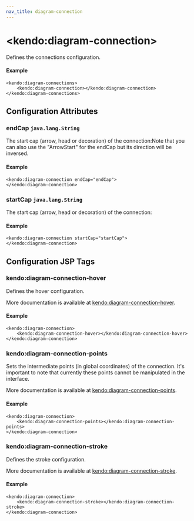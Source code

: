 ```yaml
---
nav_title: diagram-connection
---
```


# \<kendo:diagram-connection\>

Defines the connections configuration.

#### Example
    <kendo:diagram-connections>
        <kendo:diagram-connection></kendo:diagram-connection>
    </kendo:diagram-connections>

## Configuration Attributes

### endCap `java.lang.String`

The start cap (arrow, head or decoration) of the connection:Note that you can also use the "ArrowStart" for the endCap but its direction will be inversed.

#### Example
    <kendo:diagram-connection endCap="endCap">
    </kendo:diagram-connection>

### startCap `java.lang.String`

The start cap (arrow, head or decoration) of the connection:

#### Example
    <kendo:diagram-connection startCap="startCap">
    </kendo:diagram-connection>


##  Configuration JSP Tags

### kendo:diagram-connection-hover

Defines the hover configuration.

More documentation is available at [kendo:diagram-connection-hover](/kendo-ui/api/wrappers/jsp/diagram/connection-hover).

#### Example

    <kendo:diagram-connection>
        <kendo:diagram-connection-hover></kendo:diagram-connection-hover>
    </kendo:diagram-connection>

### kendo:diagram-connection-points

Sets the intermediate points (in global coordinates) of the connection. It's important to note that currently these points cannot be manipulated in the interface.

More documentation is available at [kendo:diagram-connection-points](/kendo-ui/api/wrappers/jsp/diagram/connection-points).

#### Example

    <kendo:diagram-connection>
        <kendo:diagram-connection-points></kendo:diagram-connection-points>
    </kendo:diagram-connection>

### kendo:diagram-connection-stroke

Defines the stroke configuration.

More documentation is available at [kendo:diagram-connection-stroke](/kendo-ui/api/wrappers/jsp/diagram/connection-stroke).

#### Example

    <kendo:diagram-connection>
        <kendo:diagram-connection-stroke></kendo:diagram-connection-stroke>
    </kendo:diagram-connection>

